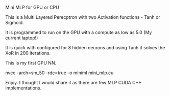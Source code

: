 Mini MLP for GPU or CPU

This is a Multi Layered Perecptron with two Activation functions - Tanh or Sigmoid.

It is programmed to run on the GPU with a compute as low as 5.0 (My current laptop!)

It is quick with configured for 8 hidden neurons and using Tanh it solves the XoR in 200 iterations.

This is my first GPU NN.

nvcc -arch=sm_50 -rdc=true -o miniml mini_mlp.cu

Enjoy. I thought I would share it as there are few MLP CUDA C++ implementations.